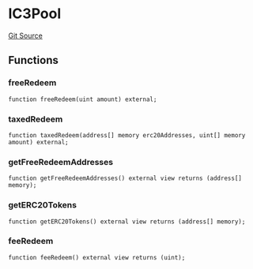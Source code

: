 # IC3Pool
[Git Source](https://github.com/KlimaDAO/klimadao-solidity/blob/b98fc1e8b7dcf2a7b80bbaba384c8c84431739fc/src/infinity/interfaces/IC3.sol)


## Functions
### freeRedeem


```solidity
function freeRedeem(uint amount) external;
```

### taxedRedeem


```solidity
function taxedRedeem(address[] memory erc20Addresses, uint[] memory amount) external;
```

### getFreeRedeemAddresses


```solidity
function getFreeRedeemAddresses() external view returns (address[] memory);
```

### getERC20Tokens


```solidity
function getERC20Tokens() external view returns (address[] memory);
```

### feeRedeem


```solidity
function feeRedeem() external view returns (uint);
```

